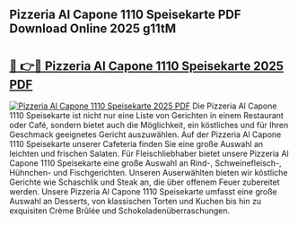 ## Pizzeria Al Capone 1110 Speisekarte PDF Download Online 2025 g11tM

# <h2><a href="http://gce5kh.nevu.top/?p=Pizzeria+Al+Capone+1110+Speisekarte">🔗 👉🔴 Pizzeria Al Capone 1110 Speisekarte 2025 PDF</a></h2>

[![Pizzeria Al Capone 1110 Speisekarte 2025 PDF](https://i.imgur.com/dBaPXMq.png)](http://gce5kh.nevu.top/?p=Pizzeria+Al+Capone+1110+Speisekarte)
Die Pizzeria Al Capone 1110 Speisekarte ist nicht nur eine Liste von Gerichten in einem Restaurant oder Café, sondern bietet auch die Möglichkeit, ein köstliches und für Ihren Geschmack geeignetes Gericht auszuwählen. Auf der Pizzeria Al Capone 1110 Speisekarte unserer Cafeteria finden Sie eine große Auswahl an leichten und frischen Salaten. Für Fleischliebhaber bietet unsere Pizzeria Al Capone 1110 Speisekarte eine große Auswahl an Rind-, Schweinefleisch-, Hühnchen- und Fischgerichten. Unseren Auserwählten bieten wir köstliche Gerichte wie Schaschlik und Steak an, die über offenem Feuer zubereitet werden. Unsere Pizzeria Al Capone 1110 Speisekarte umfasst eine große Auswahl an Desserts, von klassischen Torten und Kuchen bis hin zu exquisiten Crème Brûlée und Schokoladenüberraschungen.
